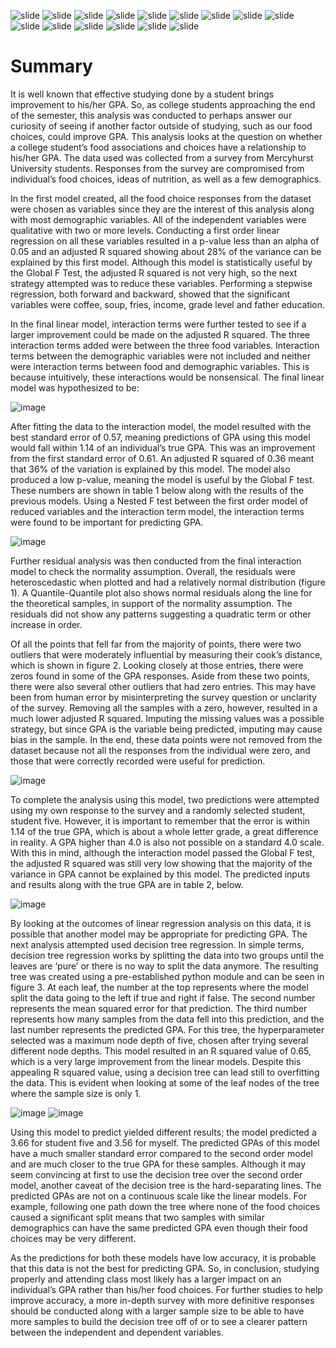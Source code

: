 ![slide](food.png)
![slide](food%20(1).png)
![slide](food%20(2).png)
![slide](food%20(3).png)
![slide](food%20(4).png)
![slide](food%20(5).png)
![slide](food%20(6).png)
![slide](food%20(7).png)
![slide](food%20(8).png)
![slide](food%20(9).png)
![slide](food%20(10).png)
![slide](food%20(11).png)
![slide](food%20(12).png)
![slide](food%20(13).png)
![slide](food%20(14).png)

# Summary
It is well known that effective studying done by a student brings improvement to his/her GPA.  So, as college students approaching the end of the semester, this analysis was conducted to perhaps answer our curiosity of seeing if another factor outside of studying, such as our food choices, could improve GPA. This analysis looks at the question on whether a college student’s food associations and choices have a relationship to his/her GPA. The data used was collected from a survey from Mercyhurst University students.  Responses from the survey are compromised from individual’s food choices, ideas of nutrition, as well as a few demographics.  

In the first model created, all the food choice responses from the dataset were chosen as variables since they are the interest of this analysis along with most demographic variables.  All of the independent variables were qualitative with two or more levels.  Conducting a first order linear regression on all these variables resulted in a p-value less than an alpha of 0.05 and an adjusted R squared showing about 28% of the variance can be explained by this first model.  Although this model is statistically useful by the Global F Test, the adjusted R squared is not very high, so the next strategy attempted was to reduce these variables.  Performing a stepwise regression, both forward and backward, showed that the significant variables were coffee, soup, fries, income, grade level and father education.

In the final linear model, interaction terms were further tested to see if a larger improvement could be made on the adjusted R squared.  The three interaction terms added were between the three food variables.  Interaction terms between the demographic variables were not included and neither were interaction terms between food and demographic variables.  This is because intuitively, these interactions would be nonsensical. The final linear model was hypothesized to be:

![image](equation.png)

After fitting the data to the interaction model, the model resulted with the best standard error of 0.57, meaning predictions of GPA using this model would fall within 1.14 of an individual’s true GPA. This was an improvement from the first standard error of 0.61.  An adjusted R squared of 0.36 meant that 36% of the variation is explained by this model.  The model also produced a low p-value, meaning the model is useful by the Global F test.  These numbers are shown in table 1 below along with the results of the previous models. Using a Nested F test between the first order model of reduced variables and the interaction term model, the interaction terms were found to be important for predicting GPA. 

![image](table.png)

Further residual analysis was then conducted from the final interaction model to check the normality assumption.  Overall, the residuals were heteroscedastic when plotted and had a relatively normal distribution (figure 1).  A Quantile-Quantile plot also shows normal residuals along the line for the theoretical samples, in support of the normality assumption. The residuals did not show any patterns suggesting a quadratic term or other increase in order. 

Of all the points that fell far from the majority of points, there were two outliers that were moderately influential by measuring their cook’s distance, which is shown in figure 2.  Looking closely at those entries, there were zeros found in some of the GPA responses.  Aside from these two points, there were also several other outliers that had zero entries.  This may have been from human error by misinterpreting the survey question or unclarity of the survey.  Removing all the samples with a zero, however, resulted in a much lower adjusted R squared.  Imputing the missing values was a possible strategy, but since GPA is the variable being predicted, imputing may cause bias in the sample. In the end, these data points were not removed from the dataset because not all the responses from the individual were zero, and those that were correctly recorded were useful for prediction. 

![image](residuals.png)

To complete the analysis using this model, two predictions were attempted using my own response to the survey and a randomly selected student, student five.  However, it is important to remember that the error is within 1.14 of the true GPA, which is about a whole letter grade, a great difference in reality.  A GPA higher than 4.0 is also not possible on a standard 4.0 scale. With this in mind, although the interaction model passed the Global F test, the adjusted R squared was still very low showing that the majority of the variance in GPA cannot be explained by this model.  The predicted inputs and results along with the true GPA are in table 2, below.

![image](table2.png)

By looking at the outcomes of linear regression analysis on this data, it is possible that another model may be appropriate for predicting GPA.  The next analysis attempted used decision tree regression.  In simple terms, decision tree regression works by splitting the data into two groups until the leaves are ‘pure’ or there is no way to split the data anymore.  The resulting tree was created using a pre-established python module and can be seen in figure 3.  At each leaf, the number at the top represents where the model split the data going to the left if true and right if false.  The second number represents the mean squared error for that prediction. The third number represents how many samples from the data fell into this prediction, and the last number represents the predicted GPA. For this tree, the hyperparameter selected was a maximum node depth of five, chosen after trying several different node depths.  This model resulted in an R squared value of 0.65, which is a very large improvement from the linear models.  Despite this appealing R squared value, using a decision tree can lead still to overfitting the data. This is evident when looking at some of the leaf nodes of the tree where the sample size is only 1.

![image](tree.png)
![image](tree_desc.png)

Using this model to predict yielded different results; the model predicted a 3.66 for student five and 3.56 for myself. The predicted GPAs of this model have a much smaller standard error compared to the second order model and are much closer to the true GPA for these samples.  Although it may seem convincing at first to use the decision tree over the second order model, another caveat of the decision tree is the hard-separating lines.  The predicted GPAs are not on a continuous scale like the linear models.  For example, following one path down the tree where none of the food choices caused a significant split means that two samples with similar demographics can have the same predicted GPA even though their food choices may be very different.

As the predictions for both these models have low accuracy, it is probable that this data is not the best for predicting GPA.  So, in conclusion, studying properly and attending class most likely has a larger impact on an individual’s GPA rather than his/her food choices.  For further studies to help improve accuracy, a more in-depth survey with more definitive responses should be conducted along with a larger sample size to be able to have more samples to build the decision tree off of or to see a clearer pattern between the independent and dependent variables.


